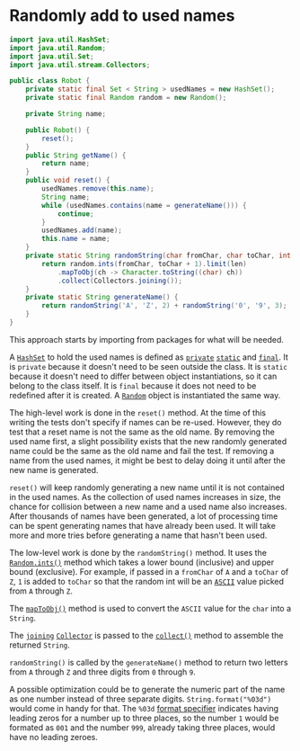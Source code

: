 # Randomly add to used names

```java
import java.util.HashSet;
import java.util.Random;
import java.util.Set;
import java.util.stream.Collectors;

public class Robot {
    private static final Set < String > usedNames = new HashSet();
    private static final Random random = new Random();

    private String name;

    public Robot() {
        reset();
    }
    public String getName() {
        return name;
    }
    public void reset() {
        usedNames.remove(this.name);
        String name;
        while (usedNames.contains(name = generateName())) {
            continue;
        }
        usedNames.add(name);
        this.name = name;
    }
    private static String randomString(char fromChar, char toChar, int len) {
        return random.ints(fromChar, toChar + 1).limit(len)
            .mapToObj(ch -> Character.toString((char) ch))
            .collect(Collectors.joining());
    }
    private static String generateName() {
        return randomString('A', 'Z', 2) + randomString('0', '9', 3);
    }
}
```

This approach starts by importing from packages for what will be needed.

A [`HashSet`][hashset] to hold the used names is defined as [`private`][private] [`static`][static] and [`final`][final].
It is `private` because it doesn't need to be seen outside the class.
It is `static` because it doesn't need to differ between object instantiations, so it can belong to the class itself.
It is `final` because it does not need to be redefined after it is created.
A [`Random`][random] object is instantiated the same way.

The high-level work is done in the `reset()` method.
At the time of this writing the tests don't specify if names can be re-used.
However, they do test that a reset name is not the same as the old name.
By removing the used name first, a slight possibility exists that the new randomly generated name could be the same as the old name
and fail the test.
If removing a name from the used names, it might be best to delay doing it until after the new name is generated.

`reset()` will keep randomly generating a new name until it is not contained in the used names.
As the collection of used names increases in size, the chance for collision between a new name and a used name also increases.
After thousands of names have been generated, a lot of processing time can be spent generating names
that have already been used.
It will take more and more tries before generating a name that hasn't been used.

The low-level work is done by the `randomString()` method.
It uses the [`Random.ints()`][random-ints] method which takes a lower bound (inclusive) and upper bound (exclusive).
For example, if passed in a `fromChar` of `A` and a `toChar` of `Z`, `1` is added to `toChar` so that the random int
will be an [`ASCII`][ascii] value picked from `A` through `Z`.

The [`mapToObj()`][maptoobj] method is used to convert the `ASCII` value for the `char` into a `String`.

The [`joining`][joining] [`Collector`][collector] is passed to the [`collect()`][collect] method to assemble the returned `String`.

`randomString()` is called by the `generateName()` method to return two letters from `A` through `Z` and three digits from `0` through `9`.

A possible optimization could be to generate the numeric part of the name as one number instead of three separate digits.
`String.format("%03d")` would come in handy for that.
The `%03d` [format specifier][format-specifiers] indicates having leading zeros for a number up to three places,
so the number `1` would be formated as `001` and the number `999`, already taking three places, would have no leading zeroes.

[private]: https://en.wikibooks.org/wiki/Java_Programming/Keywords/private
[static]: https://en.wikibooks.org/wiki/Java_Programming/Keywords/static
[final]: https://en.wikibooks.org/wiki/Java_Programming/Keywords/final
[hashset]: https://docs.oracle.com/en/java/javase/12/docs/api/java.base/java/util/HashSet.html
[random]: https://docs.oracle.com/javase/8/docs/api/java/util/Random.html
[random-ints]: https://docs.oracle.com/javase/8/docs/api/java/util/Random.html#ints-int-int-
[ascii]: https://www.asciitable.com/
[maptoobj]: https://docs.oracle.com/javase/8/docs/api/java/util/stream/IntStream.html#mapToObj-java.util.function.IntFunction-
[joining]: https://docs.oracle.com/javase/8/docs/api/java/util/stream/Collectors.html#joining--
[collector]: https://docs.oracle.com/javase/8/docs/api/java/util/stream/Collectors.html
[collect]: https://docs.oracle.com/javase/8/docs/api/java/util/stream/Stream.html#collect-java.util.stream.Collector-
[format-specifiers]: https://www.geeksforgeeks.org/format-specifiers-in-java/
